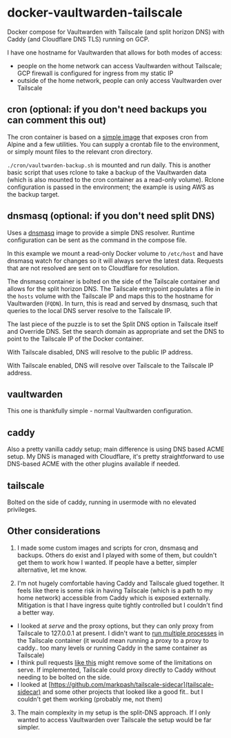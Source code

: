 # docker-vaultwarden-tailscale
Docker compose for Vaultwarden with Tailscale (and split horizon DNS) with Caddy (and Cloudflare DNS TLS) running on GCP.

I have one hostname for Vaultwarden that allows for both modes of access: 
- people on the home network can access Vaultwarden without Tailscale; GCP firewall is configured for ingress from my static IP
- outside of the home network, people can only access Vaultwarden over Tailscale

## cron (optional: if you don't need backups you can comment this out)

The cron container is based on a [simple image](https://githubc.com/chrisanderton/docker-crond) that exposes cron from Alpine and a few utilities. You can supply a crontab file to the environment, or simply mount files to the relevant cron directory.

`./cron/vaultwarden-backup.sh` is mounted and run daily. This is another basic script that uses rclone to take a backup of the Vaultwarden data (which is also mounted to the cron container as a read-only volume). Rclone configuration is passed in the environment; the example is using AWS as the backup target.

## dnsmasq (optional: if you don't need split DNS)

Uses a [dnsmasq](https://github.com/chrisanderton/docker-dnsmasq) image to provide a simple DNS resolver. Runtime configuration can be sent as the command in the compose file. 

In this example we mount a read-only Docker volume to `/etc/host` and have dnsmasq watch for changes so it will always serve the latest data. Requests that are not resolved are sent on to Cloudflare for resolution.

The dnsmasq container is bolted on the side of the Tailscale container and allows for the split horizon DNS. The Tailscale entrypoint populates a file in the `hosts` volume with the Tailscale IP and maps this to the hostname for Vaultwarden (`FQDN`). In turn, this is read and served by dnsmasq, such that queries to the local DNS server resolve to the Tailscale IP.

The last piece of the puzzle is to set the Split DNS option in Tailscale itself and Override DNS. Set the search domain as appropriate and set the DNS to point to the Tailscale IP of the Docker container.

With Tailscale disabled, DNS will resolve to the public IP address.

With Tailscale enabled, DNS will resolve over Tailscale to the Tailscale IP address.

## vaultwarden

This one is thankfully simple - normal Vaultwarden configuration.

## caddy

Also a pretty vanilla caddy setup; main difference is using DNS based ACME setup. My DNS is managed with Cloudflare, it's pretty straightforward to use DNS-based ACME with the other plugins available if needed.

## tailscale

Bolted on the side of caddy, running in usermode with no elevated privileges.

## Other considerations

1. I made some custom images and scripts for cron, dnsmasq and backups. Others do exist and I played with some of them, but couldn't get them to work how I wanted. If people have a better, simpler alternative, let me know.

2. I'm not hugely comfortable having Caddy and Tailscale glued together. It feels like there is some risk in having Tailscale (which is a path to my home network) accessible from Caddy which is exposed externally. Mitigation is that I have ingress quite tightly controlled but I couldn't find a better way.

  * I looked at _serve_ and the proxy options, but they can only proxy from Tailscale to 127.0.0.1 at present. I didn't want to [run multiple processes](https://github.com/http403/tailscale-caddy/blob/main/entrypoint.sh) in the Tailscale container (it would mean running a proxy to a proxy to caddy.. too many levels or running Caddy in the same container as Tailscale)
  * I think pull requests [like this](https://github.com/tailscale/tailscale/pull/6521) might remove some of the limitations on serve. If implemented, Tailscale could proxy directly to Caddy without needing to be bolted on the side.
  * I looked at [https://github.com/markpash/tailscale-sidecar](tailscale-sidecar) and some other projects that looked like a good fit.. but I couldn't get them working (probably me, not them)
  
3. The main complexity in my setup is the split-DNS approach. If I only wanted to access Vaultwarden over Tailscale the setup would be far simpler.
